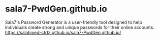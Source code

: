 # sala7-PwdGen.github.io

Sala7's Password Generator is a user-friendly tool designed to help individuals create strong and unique passwords for their online accounts.
https://salahmed-ctrlz.github.io/sala7-PwdGen.github.io/
